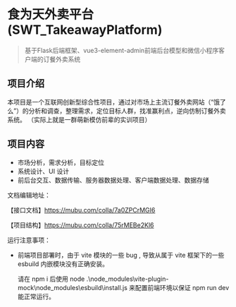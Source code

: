 # 食为天外卖平台 (SWT_TakeawayPlatform)

> 基于Flask后端框架、vue3-element-admin前端后台模型和微信小程序客户端的订餐外卖系统

## 项目介绍

本项目是一个互联网创新型综合性项目，通过对市场上主流订餐外卖网站（“饿了么”）的分析和调查，整理需求，定位目标人群，找准赢利点，逆向仿制订餐外卖系统。
（实际上就是一群萌新模仿前辈的实训项目）

## 项目内容

- 市场分析，需求分析，目标定位
- 系统设计、UI 设计
- 前后台交互、数据传输、服务器数据处理、客户端数据处理、数据存储

文档编辑地址：

【接口文档】https://mubu.com/colla/7a0ZPCrMGI6

【项目结构】https://mubu.com/colla/75rMEBe2Kl6

运行注意事项：

- 前端项目部署时，由于 vite 模块的一些 bug , 导致从属于 vite 框架下的一些 esbuild 内嵌模块没有正确安装。

  请在 npm i 后使用 node .\node_modules\vite-plugin-mock\node_modules\esbuild\install.js 来配置前端环境以保证 npm run dev 能正常运行。
